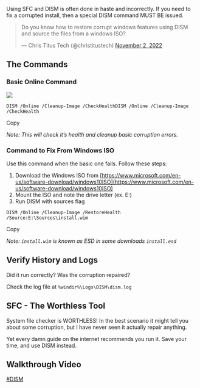 Using SFC and DISM is often done in haste and incorrectly. If you need to fix a corrupted install, then a special DISM command MUST BE issued.

> Do you know how to restore corrupt windows features using DISM and source the files from a windows ISO?
> 
> — Chris Titus Tech (@christitustech) [November 2, 2022](https://twitter.com/christitustech/status/1587911136879542273?ref_src=twsrc%5Etfw)

## The Commands

### Basic Online Command

![](https://d33wubrfki0l68.cloudfront.net/861a44aa4ed43e664d6ea626eeefda449bd2d2ac/73bc0/images/2022/fix-corrupt-windows-install/dism-normal.png)

```fallback
DISM /Online /Cleanup-Image /CheckHealthDISM /Online /Cleanup-Image /CheckHealth
```

Copy

_Note: This will check it’s health and cleanup basic corruption errors._

### Command to Fix From Windows ISO

Use this command when the basic one fails. Follow these steps:

1.  Download the Windows ISO from [https://www.microsoft.com/en-us/software-download/windows10ISO](https://www.microsoft.com/en-us/software-download/windows10ISO)
2.  Mount the ISO and note the drive letter (ex. E:)
3.  Run DISM with sources flag

```fallback
DISM /Online /Cleanup-Image /RestoreHealth /Source:E:\Sources\install.wim
```

Copy

_Note: `install.wim` is known as ESD in some downloads `install.esd`_

## Verify History and Logs

Did it run correctly? Was the corruption repaired?

Check the log file at `%windir%\Logs\DISM\dism.log`

## SFC - The Worthless Tool

System file checker is WORTHLESS! In the best scenario it might tell you about some corruption, but I have never seen it actually repair anything.

Yet every damn guide on the internet recommends you run it. Save your time, and use DISM instead.

## Walkthrough Video

[#DISM](https://christitus.com/tags/dism)